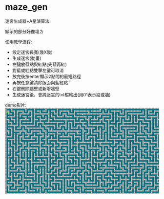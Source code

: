 # maze_gen
 迷宮生成器+A星演算法

顯示的部分好像壞ㄌ

使用教學流程:
*   設定迷宮長寬(幾X幾)
*   生成迷宮(動畫)
*   左鍵放藍點與紅點(先藍再紅)
*   對藍或紅點雙擊左鍵可取消
*   放完後按enter顯示2點間的最短路徑
*   再按任意鍵清除版面與藍紅點
*   右鍵刪除牆壁或新增牆壁
*   生成迷宮後，會將迷宮的txt檔輸出(用01表示路或牆)

demo影片:
[![](maze_gen_cover.png)](https://www.youtube.com/watch?v=_uRlxDQjWME)